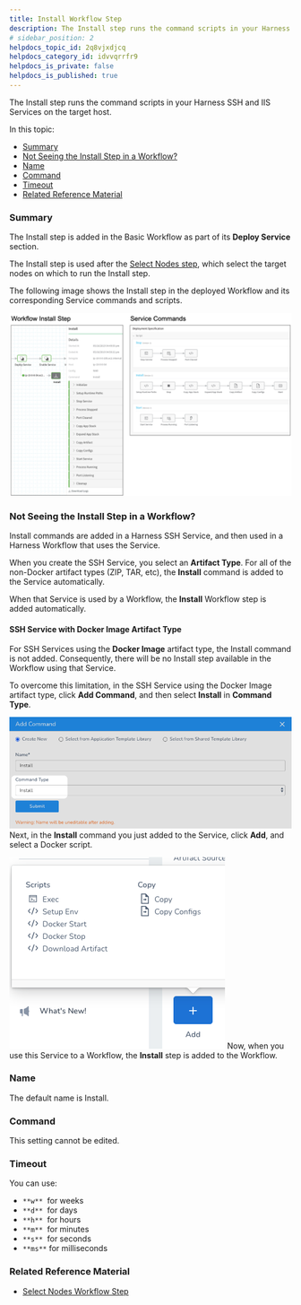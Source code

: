 ```yaml
---
title: Install Workflow Step
description: The Install step runs the command scripts in your Harness SSH and IIS Services on the target host. In this topic --  Summary. Not Seeing the Install Step in a Workflow?. Name. Command. Timeout. Related…
# sidebar_position: 2
helpdocs_topic_id: 2q8vjxdjcq
helpdocs_category_id: idvvqrrfr9
helpdocs_is_private: false
helpdocs_is_published: true
---
```


The Install step runs the command scripts in your Harness SSH and IIS Services on the target host.

In this topic:

* [Summary](#summary)
* [Not Seeing the Install Step in a Workflow?](#not_seeing_the_install_step_in_a_workflow)
* [Name](#name)
* [Command](#command)
* [Timeout](#timeout)
* [Related Reference Material](#related_reference_material)

### Summary

The Install step is added in the Basic Workflow as part of its **Deploy Service** section.

The Install step is used after the [Select Nodes step](select-nodes-workflow-step.md), which select the target nodes on which to run the Install step.

The following image shows the Install step in the deployed Workflow and its corresponding Service commands and scripts.

![](./static/install-workflow-step-07.png)


### Not Seeing the Install Step in a Workflow?

Install commands are added in a Harness SSH Service, and then used in a Harness Workflow that uses the Service.

When you create the SSH Service, you select an **Artifact Type**. For all of the non-Docker artifact types (ZIP, TAR, etc), the **Install** command is added to the Service automatically.

When that Service is used by a Workflow, the **Install** Workflow step is added automatically.

#### SSH Service with Docker Image Artifact Type

For SSH Services using the **Docker Image** artifact type, the Install command is not added. Consequently, there will be no Install step available in the Workflow using that Service.

To overcome this limitation, in the SSH Service using the Docker Image artifact type, click **Add Command**, and then select **Install** in **Command Type**.

![](./static/install-workflow-step-08.png)
Next, in the **Install** command you just added to the Service, click **Add**, and select a Docker script.

![](./static/install-workflow-step-09.png)
Now, when you use this Service to a Workflow, the **Install** step is added to the Workflow.

### Name

The default name is Install.

### Command

This setting cannot be edited.

### Timeout

You can use:

* `**w**`  for weeks
* `**d**`  for days
* `**h**`  for hours
* `**m**`  for minutes
* `**s**`  for seconds
* `**ms**` for milliseconds

### Related Reference Material

* [Select Nodes Workflow Step](select-nodes-workflow-step.md)

